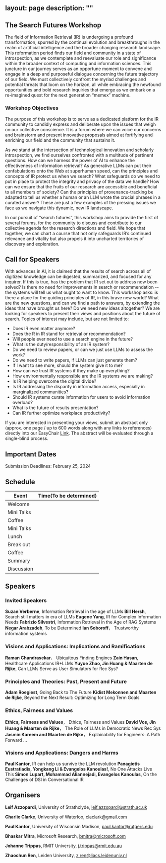 layout: page
description: ""
---

## <a name='About Us' style="color: inherit; text-decoration: none;"> The Search Futures Workshop </a>

The field of Information Retrieval (IR) is undergoing a profound transformation, spurred by the continual evolution and breakthroughs in the realm of artificial intelligence and the broader changing research landscape. This reformation period finds our field and community in a state of introspection, as we contemplate and reevaluate our role and significance within the broader context of computing and information sciences. This juncture in our journey serves as an opportune moment to convene and engage in a deep and purposeful dialogue concerning the future trajectory of our field. We must collectively confront the myriad challenges and potential threats that loom on the horizon, all while embracing the newfound opportunities and bold research inquiries that emerge as we embark on a re-imagined quest for the next generation “memex” machine.


### Workshop Objectives
The purpose of this workshop is to serve as a dedicated platform for the IR community to candidly express and deliberate upon the issues that weigh on our collective conscience. It is a forum where we can voice our concerns and brainstorm and present innovative proposals aimed at fortifying and enriching our field and the community that sustains it.

As we stand at the intersection of technological innovation and scholarly introspection, we find ourselves confronted with a multitude of pertinent questions. How can we harness the power of AI to enhance the effectiveness of information retrieval?  As generative LLMs can put their confabulations onto the Web at superhuman speed, can the principles and concepts of IR protect us when we search? What safeguards do we need to put in place to protect the integrity and privacy of the data we handle? How can we ensure that the fruits of our research are accessible and beneficial to all members of society? Can the principles of provenance-tracking be adapted to tell us whether a human or an LLM wrote the crucial phrases in a curated answer? These are just a few examples of the pressing issues we face as we navigate this dynamic, new IR landscape.

In our pursuit of “search futures”, this workshop aims to provide the first of several forums, for the community to discuss and contribute to our collective agenda for the research directions and field. We hope that together, we can chart a course that not only safeguards IR’s continued relevance and vitality but also propels it into uncharted territories of discovery and exploration.

## <a name='Call for Speakers' style="color: inherit; text-decoration: none;"> Call for Speakers </a>
With advances in AI, it is claimed that the results of search across all of digitized knowledge can be digested, summarized, and focused for any inquirer. If this is true, has the problem that IR set out to address now been solved?  Is there no need for improvements in search or recommendation -- the systems will tell us what ought to want to know. This workshop asks: is there a place for the guiding principles of IR, in this brave new world? What are the new questions, and can we find a path to answers, by extending the ideas that have brought us here? Do we need new ideas altogether?
We are looking for speakers to present their views and positions about the future of search. 
Topics of interest may include, but are not limited to:

- Does IR even matter anymore?
- Does the R in IR stand for retrieval or recommendation?
- Will people ever need to use a search engine in the future?
- What is the duty/responsibility of an IR system?
- Do we need to review papers, or can we just use LLMs to assess the work?
- Do we need to write papers, if LLMs can just generate them?
- If I want to see more, should the system give it to me?
- How can we trust IR systems if they make up everything?
- How environmentally responsible are the IR systems we are making?
- Is IR helping overcome the digital divide?
- Is IR addressing the disparity in information access, especially in marginalized communities?
- Should IR systems curate information for users to avoid information overload?
- What is the future of results presentation?
- Can IR further optimize workplace productivity?


If you are interested in presenting your views, submit an abstract only (approx. one page / up to 600 words along with any links to references) directly into our EasyChair <a href="https://easychair.org/conferences/?conf=searchfuturesecir24">Link</a>. The abstract will be evaluated through a single-blind process.

## <a name='Important Dates' style="color: inherit; text-decoration: none;"> Important Dates </a>
Submission Deadlines: February 25, 2024

## <a name='Schedule' style="color: inherit; text-decoration: none;"> Schedule </a>
<table>
  <thead>
    <tr>
      <th>Event</th>
      <th>Time(To be determined)</th>
    </tr>
  </thead>
  <tbody>
    <tr>
      <td>Welcome</td>
      <td>        </td>
    </tr>
    <tr>
      <td>Mini Talks</td>
      <td>        </td>
    </tr>
    <tr>
      <td>Coffee</td>
      <td>        </td>
    </tr>
    <tr>
      <td>Mini Talks</td>
      <td>        </td>
    </tr>
     <tr>
      <td>Lunch</td>
      <td>        </td>
    </tr>
    <tr>
      <td>Break out</td>
      <td>        </td>
    </tr>
    <tr>
      <td>Coffee</td>
      <td>        </td>
    </tr>
    <tr>
      <td>Summary</td>
      <td>        </td>
    </tr>
    <tr>
      <td>Discussion</td>
      <td>        </td>
    </tr>
  </tbody>
</table>

## <a name='Speakers' style="color: inherit; text-decoration: none;"> Speakers </a>
<!-- ​	<img src="1.jpg" style="width:80%;" /> -->
### Invited Speakers
**Suzan Verberne**, Information Retrieval in the age of LLMs
**Bill Hersh**, Search still matters in era of LLMs 
**Eugene Yang**, IR for Complex Information Needs
**Fabrizio Silvestri**, Information Retrieval in the Age of RAG Systems
**Negar Arabzadeh**, To be Determined
**Ian Soboroff**， Trustworthy information systems

### Visions and Applications: Implications and Ramifications
**Raman Chandrasekar**， Ubiquitous Finding Engines
**Zain Hasan**, Healthcare Applications IR+LLMs
**Yuyue Zhao, Jin Huang & Maarten de Rijke**, Can LLMs Serve as User Simulators for Rec Sys?

### Principles and Theories: Past, Present and Future
**Adam Roegiest**, Going Back to The Future
**Kidist Mekonnen and Maarten de Rijke**, Beyond the Next Result: Optimizing for Long Term Goals

### Ethics, Fairness and Values
**Ethics, Fairness and Values**， Ethics, Fairness and Values
**David Vos, Jin Huang & Maarten de Rijke**， The Role of LLMs in Democratic News Rec Sys
**Jasmin Kareem and Maarten de Rijke**， Explainability for Engineers: A Path Forward …

### Visions and Applications: Dangers and Harms
**Paul Kantor**, IR can help us survive the LLM revolution
**Panagiotis Eustratiadis, Yongkang Li & Evangelos Kanoulas!**, No One Attacks Live This
**Simon Lupart, Mohammad Aliannejadi, Evangelos Kanoulas**, On the Challenges of DSI in Conversational IR

 


## <a name='Organisers' style="color: inherit; text-decoration: none;"> Organisers </a>

**Leif Azzopardi**, University of Strathclyde, leif.azzopardi@strath.ac.uk

**Charlie Clarke**, University of Waterloo, claclark@gmail.com

**Paul Kantor**, University of Wisconsin Madison, paul.kantor@rutgers.edu

**Bhaskar Mitra**, Microsoft Research, bmitra@microsoft.com

**Johanne Trippas**, RMIT University, j.trippas@rmit.edu.au

**Zhaochun Ren**, Leiden University, z.ren@liacs.leidenuniv.nl








